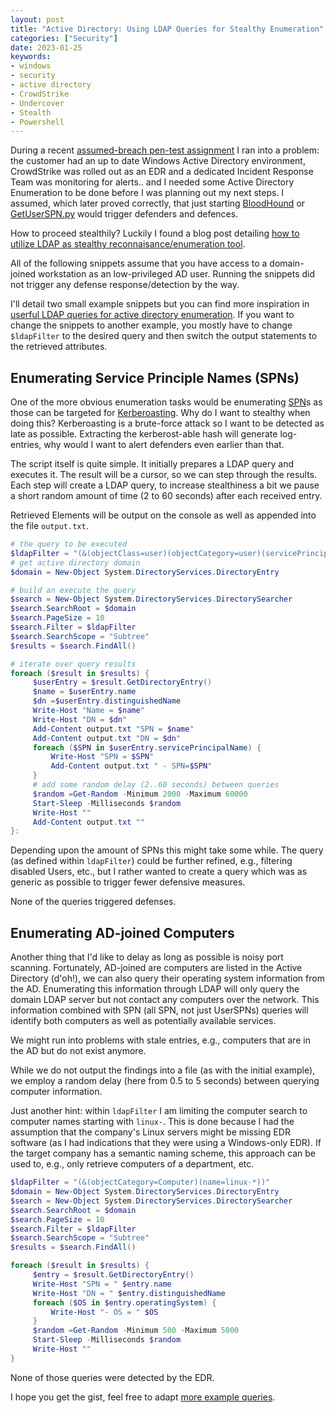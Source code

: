 ```yaml
---
layout: post
title: "Active Directory: Using LDAP Queries for Stealthy Enumeration"
categories: ["Security"]
date: 2023-01-25
keywords:
- windows
- security
- active directory
- CrowdStrike
- Undercover
- Stealth
- Powershell
---
```

During a recent [assumed-breach pen-test assignment](https://www.sans.org/webcasts/assumed-breach-better-model/) I ran into a problem: the customer had an up to date Windows Active Directory environment, CrowdStrike was rolled out as an EDR and a dedicated Incident Response Team was monitoring for alerts.. and I needed some Active Directory Enumeration to be done before I was planning out my next steps. I assumed, which later proved correctly, that just starting [BloodHound](https://github.com/BloodHoundAD/BloodHound) or [GetUserSPN.py](https://github.com/fortra/impacket/blob/master/examples/GetUserSPNs.py) would trigger defenders and defences.

How to proceed stealthily? Luckily I found a blog post detailing [how to utilize LDAP as stealthy reconnaisance/enumeration tool](https://blog.netwrix.com/2022/08/31/discovering-service-accounts-without-using-privileges/).

All of the following snippets assume that you have access to a domain-joined workstation as an low-privileged AD user. Running the snippets did not trigger any defense response/detection by the way.

I'll detail two small example snippets but you can find more inspiration in [userful LDAP queries for active directory enumeration](https://podalirius.net/en/articles/useful-ldap-queries-for-windows-active-directory-pentesting/). If you want to change the snippets to another example, you mostly have to change `$ldapFilter` to the desired query and then switch the output statements to the retrieved attributes.

## Enumerating Service Principle Names (SPNs)

One of the more obvious enumeration tasks would be enumerating [SPN](https://learn.microsoft.com/en-us/windows/win32/ad/service-principal-names)s as those can be targeted for [Kerberoasting](https://book.hacktricks.xyz/windows-hardening/active-directory-methodology/kerberoast). Why do I want to stealthy when doing this? Kerberoasting is a brute-force attack so I want to be detected as late as possible. Extracting the kerberost-able hash will generate log-entries, why would I want to alert defenders even earlier than that.

The script itself is quite simple. It initially prepares a LDAP query and executes it. The result will be a cursor, so we can step through the results. Each step will create a LDAP query, to increase stealthiness a bit we pause a short random amount of time (2 to 60 seconds) after each received entry.

Retrieved Elements will be output on the console as well as appended into the file `output.txt`.

~~~ powershell
# the query to be executed
$ldapFilter = "(&(objectClass=user)(objectCategory=user)(servicePrincipalName=*))"
# get active directory domain
$domain = New-Object System.DirectoryServices.DirectoryEntry

# build an execute the query
$search = New-Object System.DirectoryServices.DirectorySearcher
$search.SearchRoot = $domain
$search.PageSize = 10
$search.Filter = $ldapFilter
$search.SearchScope = "Subtree"
$results = $search.FindAll()

# iterate over query results
foreach ($result in $results) {
     $userEntry = $result.GetDirectoryEntry()
     $name = $userEntry.name
     $dn =$userEntry.distinguishedName
     Write-Host "Name = $name"
     Write-Host "DN = $dn"
     Add-Content output.txt "SPN = $name"
     Add-Content output.txt "DN = $dn"
     foreach ($SPN in $userEntry.servicePrincipalName) {
         Write-Host "SPN = $SPN"
         Add-Content output.txt " - SPN=$SPN"
     }
     # add some random delay (2..60 seconds) between queries
     $random =Get-Random -Minimum 2000 -Maximum 60000
     Start-Sleep -Milliseconds $random
     Write-Host ""
     Add-Content output.txt ""
}:
~~~

Depending upon the amount of SPNs this might take some while. The query (as defined within `ldapFilter`) could be further refined, e.g., filtering disabled Users, etc., but I rather wanted to create a query which was as generic as possible to trigger fewer defensive measures.

None of the queries triggered defenses.

## Enumerating AD-joined Computers

Another thing that I'd like to delay as long as possible is noisy port scanning. Fortunately, AD-joined are computers are listed in the Active Directory (d'oh!), we can also query their operating system information from the AD. Enumerating this information through LDAP will only query the domain LDAP server but not contact any computers over the network. This information combined with SPN (all SPN, not just UserSPNs) queries will identify both computers as well as potentially available services.

We might run into problems with stale entries, e.g., computers that are in the AD but do not exist anymore.

While we do not output the findings into a file (as with the initial example), we employ a random delay (here from 0.5 to 5 seconds) between querying computer information.

Just another hint: within `ldapFilter` I am limiting the computer search to computer names starting with `linux-`. This is done because I had the assumption that the company's Linux servers might be missing EDR software (as I had indications that they were using a Windows-only EDR). If the target company has a semantic naming scheme, this approach can be used to, e.g., only retrieve computers of a department, etc.

~~~ powershell
$ldapFilter = "(&(objectCategory=Computer)(name=linux-*))"
$domain = New-Object System.DirectoryServices.DirectoryEntry
$search = New-Object System.DirectoryServices.DirectorySearcher
$search.SearchRoot = $domain
$search.PageSize = 10
$search.Filter = $ldapFilter
$search.SearchScope = "Subtree"
$results = $search.FindAll()

foreach ($result in $results) {
     $entry = $result.GetDirectoryEntry()
     Write-Host "SPN = " $entry.name
     Write-Host "DN = " $entry.distinguishedName
     foreach ($OS in $entry.operatingSystem) {
         Write-Host "- OS = " $OS
     }
     $random =Get-Random -Minimum 500 -Maximum 5000
     Start-Sleep -Milliseconds $random
     Write-Host ""
}
~~~

None of those queries were detected by the EDR.

I hope you get the gist, feel free to adapt [more example queries](https://podalirius.net/en/articles/useful-ldap-queries-for-windows-active-directory-pentesting/).
